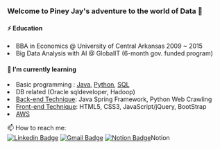 ### Welcome to Piney Jay's adventure to the world of Data 👋

#### ⚡ Education
<li>BBA in Economics @ University of Central Arkansas 2009 ~ 2015</li>
<li>Big Data Analysis with AI @ GlobalIT (6-month gov. funded program)</li>

#### 🌱 I’m currently learning
<li>Basic programming : <a href='https://pineyjay.notion.site/Java_GIT-53d137c090444360a239bead09d47184/', target="_blank">Java</a>, <a href='https://pineyjay.notion.site/Study_Data-Science-33446ab2c187410393e45fb60dcc599d' target="_blank">Python<a/>, <a href='https://pineyjay.notion.site/SQL_GIT-ff3ed80c0c334e0cbc26ae67e208af94', target="_blank">SQL</a></li>
<li>DB related (Oracle sqldeveloper,  Hadoop)</li>
<li><a href='https://pineyjay.notion.site/Spring-MVC-Pycharm-Crawling-33783cc3f09e4241a201a5d9178a0f63', target="_blank">Back-end Technique</a>: Java Spring Framework, Python Web Crawling</li>
<li><a href='https://pineyjay.notion.site/Web_GIT-2d8c3e40f2634f439514b79ddb59cb39', target='_blank'>Front-end Technique</a>: HTML5, CSS3, JavaScript/jQuery, BootStrap</li>
<li><a href='https://pineyjay.notion.site/AWS-e6b2f75ee0fe4e6e8836aedb85b9f348', target="_blank">AWS</a></li>

📫 How to reach me:   
[![Linkedin Badge](https://img.shields.io/badge/-LinkedIn-blue?style=flat-square&logo=Linkedin&logoColor=white&link=https://www.linkedin.com/in/pineyjay/)](https://www.linkedin.com/in/pineyjay/)
[![Gmail Badge](https://img.shields.io/badge/Gmail-d14836?style=flat-square&logo=Gmail&logoColor=white&link=mailto:kjeong1991@gmail.com)](mailto:kjeong1991@gmail.com)
[![Notion Badge](https://img.icons8.com/ios/30/000000/book.png)](https://notion.so/pineyjay/)Notion


<!--
**jaykang1991/jaykang1991** is a ✨ _special_ ✨ repository because its `README.md` (this file) appears on your GitHub profile.

Here are some ideas to get you started:

- 🔭 I’m currently working on ...
- 🌱 I’m currently learning ...
- 👯 I’m looking to collaborate on ...
- 🤔 I’m looking for help with ...
- 💬 Ask me about ...
- 📫 How to reach me: ...
- 😄 Pronouns: ...
- ⚡ Fun fact: ...
-->
